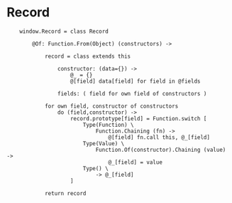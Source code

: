 # Record

		
		window.Record = class Record
		
			@Of: Function.From(Object) (constructors) -> 
			
				record = class extends this
				
					constructor: (data={}) ->
						@_ = {}
						@[field] data[field] for field in @fields
						
					fields: ( field for own field of constructors )
				
				for own field, constructor of constructors
					do (field,constructor) ->
						record.prototype[field] = Function.switch [
							Type(Function) \
								Function.Chaining (fn) ->
									@[field] fn.call this, @_[field]
							Type(Value) \
								Function.Of(constructor).Chaining (value) ->
									@_[field] = value
							Type() \
								-> @_[field]
						]
				
				return record
					
